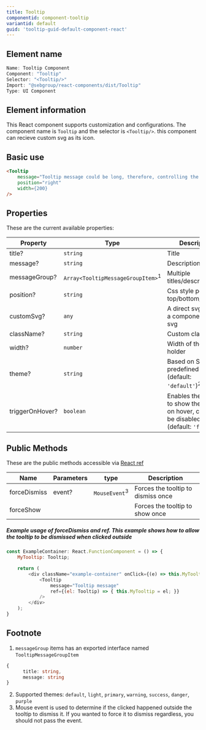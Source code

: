 ```yaml
---
title: Tooltip
componentid: component-tooltip
variantid: default
guid: 'tooltip-guid-default-component-react'
---
```


## Element name
```javascript
Name: Tooltip Component
Component: "Tooltip"
Selector: "<Tooltip/>"
Import: "@sebgroup/react-components/dist/Tooltip"
Type: UI Component
```

## Element information 
This React component supports customization and configurations. The component name is `Tooltip` and the selector is `<Tooltip/>`. this component can recieve custom svg as its icon.

## Basic use
```html
<Tooltip
    message="Tooltip message could be long, therefore, controlling the position and width is important"
    position="right"
    width={200}
/>
```

## Properties
These are the current available properties:

| Property        | Type                                         | Description                                                                                    |
| --------------- | -------------------------------------------- | --------------------------------------------------------------------------------------------- |
| title?          | `string`                                     | Title                                                                                         |
| message?        | `string`                                     | Description                                                                                   |
| messageGroup?   | `Array<TooltipMessageGroupItem>`<sup>1</sup> | Multiple titles/descriptions                                                                  |
| position?       | `string`                                     | Css style positions: top/bottom/left/right                                                    |
| customSvg?       | `any`                                     | A direct svg code or a component with svg                                                                       |
| className?      | `string`                                     | Custom class                                                                                  |
| width?          | `number`                                     | Width of the text holder                                                                      |
| theme?          | `string`                                     | Based on SEB predefined colors. (default: `'default'`)<sup>2</sup>                            |
| triggerOnHover? | `boolean`                                    | Enables the ability to show the tooltip on hover, click will be disabled (default: `'false'`) |

## Public Methods
These are the public methods accessible via [React ref](https://reactjs.org/docs/refs-and-the-dom.html)

| Name         | Parameters | type                     | Description                        |
| ------------ | ---------- | ------------------------ | ---------------------------------- |
| forceDismiss | event?     | `MouseEvent`<sup>3</sup> | Forces the tooltip to dismiss once |
| forceShow    |            |                          | Forces the tooltip to show once    |

##### Example usage of forceDismiss and ref. This example shows how to allow the tooltip to be dismissed when clicked outside
```javascript
const ExampleContainer: React.FunctionComponent = () => {
    MyTooltip: Tooltip;

    return (
        <div className="example-container" onClick={(e) => this.MyTooltip.forceDismiss(e)}>
            <Tooltip
                message="Tooltip message"
                ref={(el: Tooltip) => { this.MyTooltip = el; }}
            />
        </div>
    );
}
```

## Footnote
1. `messageGroup` items has an exported interface named `TooltipMessageGroupItem`
```typescript
{
      title: string,
      message: string
}
```
2. Supported themes: `default`, `light`, `primary`, `warning`, `success`, `danger`, `purple`
3. Mouse event is used to determine if the clicked happened outside the tooltip to dismiss it. If you wanted to force it to dismiss regardless, you should not pass the event.
